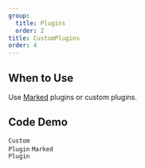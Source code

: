 ```yaml
---
group:
  title: Plugins
  order: 2
title: CustomPlugins
order: 4
---
```


## When to Use

Use [Marked](https://marked.js.org/using_advanced#extensions) plugins or custom plugins.

## Code Demo

<!-- prettier-ignore -->
<code src="./demo/supersets/CustomPlugin/custom.tsx">Custom Plugin</code>
<code src="./demo/supersets/CustomPlugin/marked.tsx">Marked Plugin</code>
